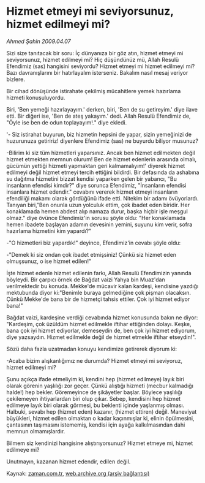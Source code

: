 # Hizmet etmeyi mi seviyorsunuz, hizmet edilmeyi mi?

*Ahmed Şahin 2009.04.07*

<tr><td class="metin" colspan="2" style="padding-top: 20px; padding-left: 5px; padding-right: 10px;">Sizi size tanıtacak bir soru: İç dünyanıza bir göz atın, hizmet etmeyi mi seviyorsunuz, hizmet edilmeyi mi? Hiç düşündünüz mü, Allah Resulü Efendimiz (sas) hangisini seviyordu? Hizmet etmeyi mi hizmet edilmeyi mi? Bazı davranışlarını bir hatırlayalım isterseniz. Bakalım nasıl mesaj veriyor bizlere.</td></tr><tr><td class="metin" colspan="2" style="padding-top: 20px; padding-left: 5px; padding-right: 10px;"><p> Bir cihad dönüşünde istirahate çekilmiş mücahitlere yemek hazırlama hizmeti konuşuluyordu.
<p> Biri, 'Ben yemeği hazırlayayım.' derken, biri, 'Ben de su getireyim.' diye ilave etti. Bir diğeri ise, 'Ben de ateş yakayım.' dedi. Allah Resulü Efendimiz de, "Öyle ise ben de odun toplayayım!." diye ekledi.
<p>'- Siz istirahat buyurun, biz hizmetin hepsini de yapar, sizin yemeğinizi de huzurunuza getiririz! diyenlere Efendimiz (sas) ne buyurdu biliyor musunuz?
<p>-Bilirim ki siz tüm hizmetleri yaparsınız. Ancak ben hizmet edilmekten değil hizmet etmekten memnun olurum! Ben de hizmet edenlerin arasında olmalı, gücümün yettiği hizmeti yapmaktan geri kalmamalıyım!' diyerek hizmet edilmeyi değil hizmet etmeyi tercih ettiğini bildirdi. Bir defasında da ashabına su dağıtma hizmetini bizzat kendisi yaparken gelen bir yabancı, "Bu insanların efendisi kimdir?" diye sorunca Efendimiz, "İnsanların efendisi insanlara hizmet edendir." cevabını vererek hizmet etmeyi insanların efendiliği makamı olarak gördüğünü ifade etti. Nitekim bir adamı övüyorlardı. Tanıyan biri,"Ben onunla uzun yolculuk ettim, çok ibadet eden biridir. Her konaklamada hemen abdest alıp namaza durur, başka hiçbir işle meşgul olmaz." diye övünce Efendimiz'in sorusu şöyle oldu: "Her konaklamada hemen ibadete başlayan adamın devesinin yemini, suyunu kim verir, sofra hazırlama hizmetini kim yapardı?"
<p> -"O hizmetleri biz yapardık!" deyince, Efendimiz'in cevabı şöyle oldu:
<p>-"Demek ki siz ondan çok ibadet etmişsiniz! Çünkü siz hizmet eden olmuşsunuz, o ise hizmet edilen!"
<p> İşte hizmet edenle hizmet edilenin farkı, Allah Resulü Efendimizin yanında böyleydi. Bir çarpıcı örnek de Bağdat vaizi Yahya bin Muaz'dan verilmektedir bu konuda. Mekke'de mücavir kalan kardeşi, kendisine yazdığı mektubunda diyor ki:"Benimle buraya gelmediğine çok pişman olacaksın. Çünkü Mekke'de bana bir de hizmetçi tahsis ettiler. Çok iyi hizmet ediyor bana!"
<p> Bağdat vaizi, kardeşine verdiği cevabında hizmet konusunda bakın ne diyor: "Kardeşim, çok üzüldüm hizmet edilmekle iftihar ettiğinden dolayı. Keşke, bana çok iyi hizmet ediyorlar, demeseydin de, ben çok iyi hizmet ediyorum, diye yazsaydın. Hizmet edilmekle değil de hizmet etmekle iftihar etseydin!".
<p> Sözü daha fazla uzatmadan konuyu kendimize getirerek diyorum ki:
<p>-Acaba bizim alışkanlığımız ne durumda? Hizmet etmeyi mi seviyoruz, hizmet edilmeyi mi? 
<p> Şunu açıkça ifade etmeliyim ki, kendini hep (hizmet edilmeye) layık biri olarak görenin yaşlılığı zor geçer. Çünkü alıştığı hizmeti (mecbur kalmadığı halde!) hep bekler. Göremeyince de şikâyetler başlar. Böylece yaşlılığı çekilemeyen ihtiyarlardan biri olup çıkar. Sebep, kendisini hep hizmet edilmeye layık biri olarak görmesi, bu beklenti içinde yaşlanmış olması. Halbuki, sevabı hep (hizmet eden) kazanır, (hizmet ettiren) değil. Maneviyat büyükleri, hizmet edilen olmaktan o kadar kaçınmışlar ki, elinin öpülmesini, çantasının taşımasını istememiş, kendisi için ayağa kalkılmasından dahi memnun olmamışlardır. 
<p> Bilmem siz kendinizi hangisine alıştırıyorsunuz? Hizmet etmeye mi, hizmet edilmeye mi?
<p> Unutmayın, kazanan hizmet edendir, edilen değil.<br/></p></p></p></p></p></p></p></p></p></p></p></p></p></td></tr>

Kaynak: [zaman.com.tr](http://zaman.com.tr/yazar.do?yazino=834537), [web.archive.org (arşiv bağlantısı)](http://web.archive.org/web/20090411211838/http://www.zaman.com.tr:80/yazar.do?yazino=834537)
